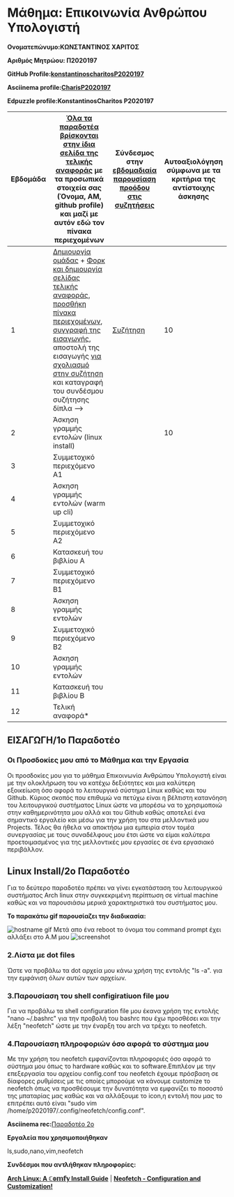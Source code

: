 <!--- Headings  --->
# Μάθημα: Επικοινωνία Ανθρώπου Υπολογιστή

<!-- Strong -->
**Ονοματεπώνυμο:ΚΩΝΣΤΑΝΤΙΝΟΣ ΧΑΡΙΤΟΣ**

**Αριθμός Μητρώου: Π2020197**
<!-- Links -->
**GitHub Profile:[konstantinoscharitosP2020197](https://github.com/konstantinoscharitosP2020197)**

**Asciinema profile:[CharisP2020197](https://asciinema.org/~CharisP2020197)**

**Edpuzzle profile:KonstantinosCharitos P2020197**

| Εβδομάδα | [Όλα τα παραδοτέα βρίσκονται στην ίδια σελίδα της τελικής αναφοράς](https://courses-ionio.github.io/help/deliverables/) με τα προσωπικά στοιχεία σας (Όνομα, ΑΜ, github profile) και μαζί με αυτόν εδώ τον πίνακα περιεχομένων | Σύνδεσμος στην [εβδομαδιαία παρουσίαση προόδου στις συζητήσεις](https://github.com/courses-ionio/help/discussions/categories/show-and-tell) | Αυτοαξιολόγηση σύμφωνα με τα κριτήρια της αντίστοιχης άσκησης |
| --- | --- | --- | --- |
| 1 |  [Δημιουργία ομάδας](https://github.com/courses-ionio/hci/discussions/1794) + [Φορκ και δημιουργία σελίδας τελικής αναφοράς](https://courses-ionio.github.io/help/guide/), [προσθήκη πίνακα περιεχομένων](https://raw.githubusercontent.com/courses-ionio/hci/master/README.md), [συγγραφή της εισαγωγής](https://courses-ionio.github.io/help/intro/), αποστολή της εισαγωγής [για σχολιασμό στην συζήτηση](https://github.com/courses-ionio/help/discussions/categories/show-and-tell) και καταγραφή του συνδέσμου συζήτησης δίπλα --> |[Συζήτηση](https://github.com/courses-ionio/help/discussions/880) | 10 |
| 2 | Άσκηση γραμμής εντολών (linux install) | | 10 |
| 3 | Συμμετοχικό περιεχόμενο A1 | | |
| 4 | Άσκηση γραμμής εντολών (warm up cli) | | |
| 5 | Συμμετοχικό περιεχόμενο A2 | | |
| 6 | Κατασκευή του βιβλίου Α | | |
| 7 | Συμμετοχικό περιεχόμενο B1 | | |
| 8 | Άσκηση γραμμής εντολών | | |
| 9 | Συμμετοχικό περιεχόμενο B2 | | |
| 10 | Άσκηση γραμμής εντολών | | |
| 11 | Κατασκευή του βιβλίου Β | | |
| 12 | Τελική αναφορά* | | |

<!-- Headings -->
## **ΕΙΣΑΓΩΓΗ/1ο Παραδοτέο**
### **Οι Προσδοκίες μου από το Μάθημα και την Εργασία**
Οι προσδοκίες μου για το μάθημα Επικοινωνία Ανθρώπου Υπολογιστή είναι με την ολοκλήρωση του να κατέχω δεξιότητες και μια καλύτερη εξοικείωση όσο αφορά το λειτουργικό σύστημα Linux καθώς και του Github. Κύριος σκοπός που επιθυμώ να πετύχω είναι η βέλτιστη κατανόηση του λειτουργικού συστήματος Linux ώστε να μπορέσω να το χρησιμοποιώ στην καθημερινότητα μου αλλά και του Github καθώς αποτελεί ένα σημαντικό εργαλείο και μέσω για την χρήση του στα μελλοντικά μου Projects. Τέλος θα ήθελα να αποκτήσω μια εμπειρία στον τομέα συνεργασίας με τους συναδέλφους μου έτσι ώστε να είμαι καλύτερα προετοιμασμένος για της μελλοντικές μου εργασίες σε ένα εργασιακό περιβάλλον.

<!-- Headings -->
## **Linux Install/2ο Παραδοτέο**
Για το δεύτερο παραδοτέο πρέπει να γίνει εγκατάσταση του λειτουργικού συστήματος Arch linux στην συγκεκριμένη περίπτωση σε virtual machine καθώς και να παρουσιάσω μερικά χαρακτηριστικά του συστήματος μου.

**Το παρακάτω gif παρουσίαζει την διαδικασία:**
<!--- Images -->
![hostname gif](https://i.imgur.com/5SOHlbI.gif)
Μετά απο ένα reboot το όνομα του command prompt έχει αλλάξει στο Α.Μ μου
![screenshot](https://i.imgur.com/fbjfqh3.png)

### **2.Λίστα με dot files**
Ώστε να προβάλω τα dot αρχεία μου κάνω χρήση της εντολής "ls -a". για την εμφάνιση όλων αυτών των αρχείων.

### **3.Παρουσίαση του shell configiratiuon file μου**
Για να προβάλω τα shell configuration file μου έκανα χρήση της εντολής "nano ~/.bashrc" για την προβολή του bashrc που έχω προσθέσει και την λέξη "neofetch" ώστε με την έναρξη του arch να τρέχει το neofetch.

### **4.Παρουσίαση πληροφοριών όσο αφορά το σύστημα μου**
Με την χρήση του neofetch εμφανίζονται πληροφοριές όσο αφορά το σύστημα μου όπως το hardware καθώς και το software.Επιπλέον με την επεξεργασία του αρχείου config.conf του neofetch έχουμε πρόσβαση σε δίαφορες ρυθμίσεις με τις οποίες μπορούμε να κάνουμε customize το neofetch όπως να προσθέσουμε την δυνατότητα να εμφανίζει το ποσοστό της μπαταρίας μας καθώς και να αλλάξουμε το icon,η εντολή που μας το επιτρέπει αυτό είναι "sudo vim /home/p2020197/.config/neofetch/config.conf".

**Asciinema rec:**[Παραδοτέο 2ο](https://asciinema.org/a/451050)

**Εργαλεία που χρησιμοποιήθηκαν**

ls,sudo,nano,vim,neofetch

**Συνδέσμοι που αντλήθηκαν πληροφορίες:**

**[Arch Linux: A ℂ𝕠𝕞𝕗𝕪 Install Guide](https://www.youtube.com/watch?v=68z11VAYMS8)** | **[Neofetch - Configuration and Customization!](https://www.youtube.com/watch?v=SC4Onk7HdkI)**
